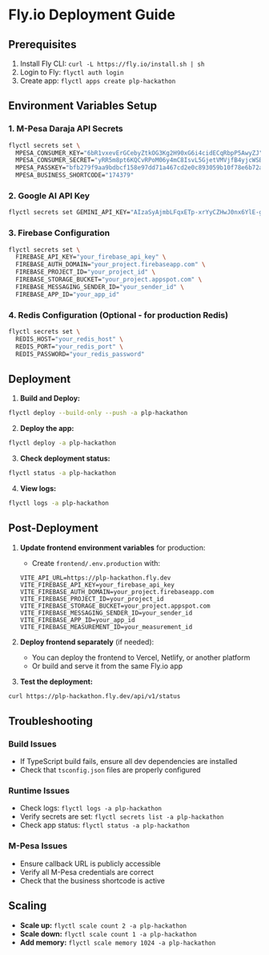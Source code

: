 # Fly.io Deployment Guide

## Prerequisites

1. Install Fly CLI: `curl -L https://fly.io/install.sh | sh`
2. Login to Fly: `flyctl auth login`
3. Create app: `flyctl apps create plp-hackathon`

## Environment Variables Setup

### 1. M-Pesa Daraja API Secrets

```bash
flyctl secrets set \
  MPESA_CONSUMER_KEY="6bR1vxevErGCebyZtkOG3Kg2H90xG6i4cidECqRbpP5AwyZJ" \
  MPESA_CONSUMER_SECRET="yRR5m8pt6KQCvRPoM06y4mC8IsvL5GjetVMVjfB4yjcWSBOFdvW2QHJVzVKaxTEY" \
  MPESA_PASSKEY="bfb279f9aa9bdbcf158e97dd71a467cd2e0c893059b10f78e6b72ada1ed2c919" \
  MPESA_BUSINESS_SHORTCODE="174379"
```

### 2. Google AI API Key

```bash
flyctl secrets set GEMINI_API_KEY="AIzaSyAjmbLFqxETp-xrYyCZHwJ0nx6YlE-g3Jw"
```

### 3. Firebase Configuration

```bash
flyctl secrets set \
  FIREBASE_API_KEY="your_firebase_api_key" \
  FIREBASE_AUTH_DOMAIN="your_project.firebaseapp.com" \
  FIREBASE_PROJECT_ID="your_project_id" \
  FIREBASE_STORAGE_BUCKET="your_project.appspot.com" \
  FIREBASE_MESSAGING_SENDER_ID="your_sender_id" \
  FIREBASE_APP_ID="your_app_id"
```

### 4. Redis Configuration (Optional - for production Redis)

```bash
flyctl secrets set \
  REDIS_HOST="your_redis_host" \
  REDIS_PORT="your_redis_port" \
  REDIS_PASSWORD="your_redis_password"
```

## Deployment

1. **Build and Deploy:**

```bash
flyctl deploy --build-only --push -a plp-hackathon
```

2. **Deploy the app:**

```bash
flyctl deploy -a plp-hackathon
```

3. **Check deployment status:**

```bash
flyctl status -a plp-hackathon
```

4. **View logs:**

```bash
flyctl logs -a plp-hackathon
```

## Post-Deployment

1. **Update frontend environment variables** for production:

   - Create `frontend/.env.production` with:

   ```env
   VITE_API_URL=https://plp-hackathon.fly.dev
   VITE_FIREBASE_API_KEY=your_firebase_api_key
   VITE_FIREBASE_AUTH_DOMAIN=your_project.firebaseapp.com
   VITE_FIREBASE_PROJECT_ID=your_project_id
   VITE_FIREBASE_STORAGE_BUCKET=your_project.appspot.com
   VITE_FIREBASE_MESSAGING_SENDER_ID=your_sender_id
   VITE_FIREBASE_APP_ID=your_app_id
   VITE_FIREBASE_MEASUREMENT_ID=your_measurement_id
   ```

2. **Deploy frontend separately** (if needed):

   - You can deploy the frontend to Vercel, Netlify, or another platform
   - Or build and serve it from the same Fly.io app

3. **Test the deployment:**

```bash
curl https://plp-hackathon.fly.dev/api/v1/status
```

## Troubleshooting

### Build Issues

- If TypeScript build fails, ensure all dev dependencies are installed
- Check that `tsconfig.json` files are properly configured

### Runtime Issues

- Check logs: `flyctl logs -a plp-hackathon`
- Verify secrets are set: `flyctl secrets list -a plp-hackathon`
- Check app status: `flyctl status -a plp-hackathon`

### M-Pesa Issues

- Ensure callback URL is publicly accessible
- Verify all M-Pesa credentials are correct
- Check that the business shortcode is active

## Scaling

- **Scale up:** `flyctl scale count 2 -a plp-hackathon`
- **Scale down:** `flyctl scale count 1 -a plp-hackathon`
- **Add memory:** `flyctl scale memory 1024 -a plp-hackathon`
